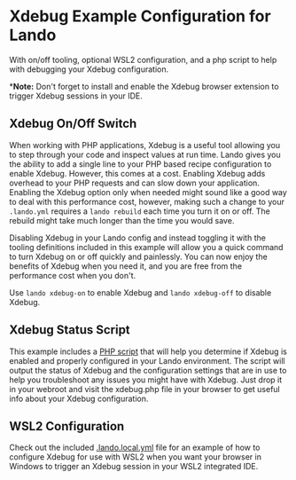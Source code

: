 # Xdebug Example Configuration for Lando
With on/off tooling, optional WSL2 configuration, and a php script to help with
debugging your Xdebug configuration.

*__Note:__ Don't forget to install and enable the Xdebug browser extension to
trigger Xdebug sessions in your IDE.

## Xdebug On/Off Switch

When working with PHP applications, Xdebug is a useful tool allowing you to 
step through your code and inspect values at run time. Lando gives you the
ability to add a single line to your PHP based recipe configuration to enable
Xdebug. However, this comes at a cost. Enabling Xdebug adds overhead to your
PHP requests and can slow down your application. Enabling the Xdebug option
only when needed might sound like a good way to deal with this performance
cost, however, making such a change to your `.lando.yml` requires a
`lando rebuild` each time you turn it on or off. The rebuild might take much
longer than the time you would save.

Disabling Xdebug in your Lando config and instead toggling it with the tooling
definitions included in this example will allow you a quick command to turn
Xdebug on or off quickly and painlessly. You can now enjoy the benefits of
Xdebug when you need it, and you are free from the performance cost when you
don't.

Use `lando xdebug-on` to enable Xdebug and `lando xdebug-off` to disable Xdebug.

## Xdebug Status Script

This example includes a [PHP script](xdebug.php) that will help you determine if
Xdebug is enabled and properly configured in your Lando environment. The script
will output the status of Xdebug and the configuration settings that are in use
to help you troubleshoot any issues you might have with Xdebug. Just drop it in
your webroot and visit the xdebug.php file in your browser to get useful info
about your Xdebug configuration.

## WSL2 Configuration

Check out the included [.lando.local.yml](.lando.local.yml) file for an example of how to configure
Xdebug for use with WSL2 when you want your browser in Windows to trigger an
Xdebug session in your WSL2 integrated IDE.

